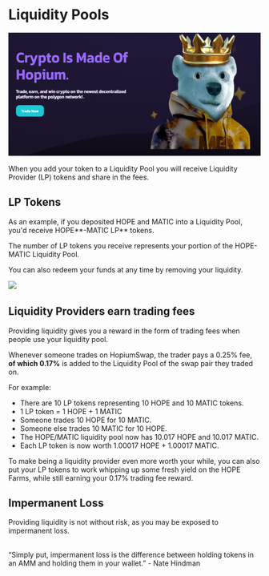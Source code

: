 # Liquidity Pools

![](<../../.gitbook/assets/intro-header (2).png>)

When you add your token to a Liquidity Pool you will receive Liquidity Provider (LP) tokens and share in the fees.

## LP Tokens

As an example, if you deposited HOPE and MATIC into a Liquidity Pool, you'd receive HOPE**-MATIC LP** tokens.

The number of LP tokens you receive represents your portion of the HOPE-MATIC Liquidity Pool.

You can also redeem your funds at any time by removing your liquidity.

![](<../../.gitbook/assets/coming-soon-neon-sign\_191108-233 (1).webp>)

## Liquidity Providers earn trading fees

Providing liquidity gives you a reward in the form of trading fees when people use your liquidity pool.

Whenever someone trades on HopiumSwap, the trader pays a 0.25% fee, **of which 0.17%** is added to the Liquidity Pool of the swap pair they traded on.

For example:

* There are 10 LP tokens representing 10 HOPE and 10 MATIC tokens.
* 1 LP token = 1 HOPE + 1 MATIC
* Someone trades 10 HOPE for 10 MATIC.
* Someone else trades 10 MATIC for 10 HOPE.
* The HOPE/MATIC liquidity pool now has 10.017 HOPE and 10.017 MATIC.
* Each LP token is now worth 1.00017 HOPE + 1.00017 MATIC.

To make being a liquidity provider even more worth your while, you can also put your LP tokens to work whipping up some fresh yield on the HOPE Farms, while still earning your 0.17% trading fee reward.

## Impermanent Loss

Providing liquidity is not without risk, as you may be exposed to impermanent loss.

\
“Simply put, impermanent loss is the difference between holding tokens in an AMM and holding them in your wallet.” - Nate Hindman
